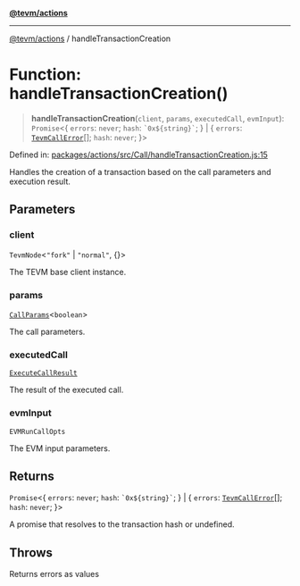 [**@tevm/actions**](../README.md)

***

[@tevm/actions](../globals.md) / handleTransactionCreation

# Function: handleTransactionCreation()

> **handleTransactionCreation**(`client`, `params`, `executedCall`, `evmInput`): `Promise`\<\{ `errors`: `never`; `hash`: `` `0x${string}` ``; \} \| \{ `errors`: [`TevmCallError`](../type-aliases/TevmCallError.md)[]; `hash`: `never`; \}\>

Defined in: [packages/actions/src/Call/handleTransactionCreation.js:15](https://github.com/evmts/tevm-monorepo/blob/main/packages/actions/src/Call/handleTransactionCreation.js#L15)

Handles the creation of a transaction based on the call parameters and execution result.

## Parameters

### client

`TevmNode`\<`"fork"` \| `"normal"`, \{\}\>

The TEVM base client instance.

### params

[`CallParams`](../type-aliases/CallParams.md)\<`boolean`\>

The call parameters.

### executedCall

[`ExecuteCallResult`](../type-aliases/ExecuteCallResult.md)

The result of the executed call.

### evmInput

`EVMRunCallOpts`

The EVM input parameters.

## Returns

`Promise`\<\{ `errors`: `never`; `hash`: `` `0x${string}` ``; \} \| \{ `errors`: [`TevmCallError`](../type-aliases/TevmCallError.md)[]; `hash`: `never`; \}\>

A promise that resolves to the transaction hash or undefined.

## Throws

Returns errors as values
